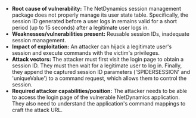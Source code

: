 - **Root cause of vulnerability:** The NetDynamics session management package does not properly manage its user state table. Specifically, the session ID generated before a user logs in remains valid for a short period (up to 15 seconds) after a legitimate user logs in.
- **Weaknesses/vulnerabilities present:** Reusable session IDs, inadequate session management.
- **Impact of exploitation:** An attacker can hijack a legitimate user's session and execute commands with the victim's privileges.
- **Attack vectors:** The attacker must first visit the login page to obtain a session ID. They must then wait for a legitimate user to log in. Finally, they append the captured session ID parameters ('SPIDERSESSION' and 'uniqueValue') to a command request, which allows them to control the session.
- **Required attacker capabilities/position:** The attacker needs to be able to access the login page of the vulnerable NetDynamics application. They also need to understand the application's command mappings to craft the attack URL.